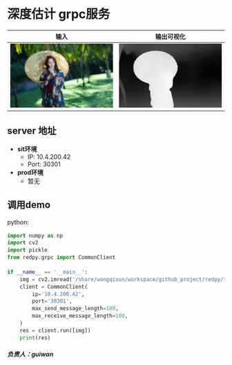 # 深度估计 grpc服务

输入| 输出可视化 
:-------------------------:|:-------------------------:
![img](test/data/beauty.jpg)  |  ![img](test/data/demo_output/depth_estimation.jpg)

## server 地址
- **sit环境**
  - IP: 10.4.200.42
  - Port: 30301
- **prod环境**
  - 暂无

## 调用demo
python:
```python
import numpy as np
import cv2
import pickle
from redpy.grpc import CommonClient

if __name__ == '__main__':
    img = cv2.imread('/share/wangqixun/workspace/github_project/redpy/test/data/beauty.jpg')
    client = CommonClient(
        ip='10.4.200.42',
        port='30301',
        max_send_message_length=100, 
        max_receive_message_length=100,
    )
    res = client.run([img])
    print(res)
```

##### 负责人：guiwan











